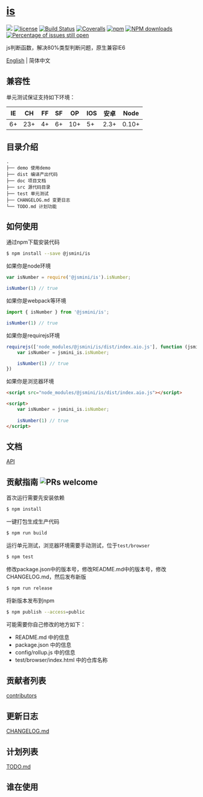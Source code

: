 # [is](https://github.com/jsmini/is)
[![](https://img.shields.io/badge/Powered%20by-jslib%20base-brightgreen.svg)](https://github.com/yanhaijing/jslib-base)
[![license](https://img.shields.io/badge/license-MIT-blue.svg)](https://github.com/jsmini/is/blob/master/LICENSE)
[![Build Status](https://travis-ci.org/jsmini/is.svg?branch=master)](https://travis-ci.org/jsmini/is)
[![Coveralls](https://img.shields.io/coveralls/jsmini/is.svg)](https://coveralls.io/github/jsmini/is)
[![npm](https://img.shields.io/badge/npm-0.8.3-orange.svg)](https://www.npmjs.com/package/@jsmini/is)
[![NPM downloads](http://img.shields.io/npm/dm/@jsmini/is.svg?style=flat-square)](http://www.npmtrends.com/@jsmini/is)
[![Percentage of issues still open](http://isitmaintained.com/badge/open/jsmini/is.svg)](http://isitmaintained.com/project/jsmini/is "Percentage of issues still open")

js判断函数，解决80%类型判断问题，原生兼容IE6 

[English](./README.md) | 简体中文

## 兼容性
单元测试保证支持如下环境：

| IE   | CH   | FF   | SF   | OP   | IOS  | 安卓   | Node  |
| ---- | ---- | ---- | ---- | ---- | ---- | ---- | ----- |
| 6+   | 23+  | 4+   | 6+   | 10+  | 5+   | 2.3+ | 0.10+ |

## 目录介绍

```
.
├── demo 使用demo
├── dist 编译产出代码
├── doc 项目文档
├── src 源代码目录
├── test 单元测试
├── CHANGELOG.md 变更日志
└── TODO.md 计划功能
```

## 如何使用
通过npm下载安装代码

```bash
$ npm install --save @jsmini/is
```

如果你是node环境

```js
var isNumber = require('@jsmini/is').isNumber;

isNumber(1) // true
```

如果你是webpack等环境

```js
import { isNumber } from '@jsmini/is';

isNumber(1) // true
```

如果你是requirejs环境

```js
requirejs(['node_modules/@jsmini/is/dist/index.aio.js'], function (jsmini_is) {
    var isNumber = jsmini_is.isNumber;

    isNumber(1) // true
})
```

如果你是浏览器环境

```html
<script src="node_modules/@jsmini/is/dist/index.aio.js"></script>

<script>
    var isNumber = jsmini_is.isNumber;
    
    isNumber(1) // true
</script>
```

## 文档
[API](https://github.com/jsmini/is/blob/master/doc/api.md)

## 贡献指南 ![PRs welcome](<https://img.shields.io/badge/PRs-welcome-brightgreen.svg>)
首次运行需要先安装依赖

```bash
$ npm install
```

一键打包生成生产代码

```bash
$ npm run build
```

运行单元测试，浏览器环境需要手动测试，位于`test/browser`

```bash
$ npm test
```

修改package.json中的版本号，修改README.md中的版本号，修改CHANGELOG.md，然后发布新版

```bash
$ npm run release
```

将新版本发布到npm

```bash
$ npm publish --access=public
```

可能需要你自己修改的地方如下：

- README.md 中的信息
- package.json 中的信息
- config/rollup.js 中的信息
- test/browser/index.html 中的仓库名称

## 贡献者列表

[contributors](<https://github.com/jsmini/is/graphs/contributors>)

## 更新日志

[CHANGELOG.md](https://github.com/jsmini/is/blob/master/CHANGELOG.md)

## 计划列表
[TODO.md](https://github.com/jsmini/is/blob/master/TODO.md)

## 谁在使用
